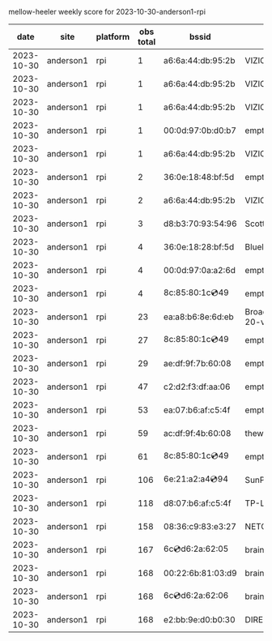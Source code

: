 mellow-heeler weekly score for 2023-10-30-anderson1-rpi

|date|site|platform|obs total|bssid|ssid|
|--|--|--|--|--|--|
|2023-10-30|anderson1|rpi|1|a6:6a:44:db:95:2b|VIZIOCastAudio7092|
|2023-10-30|anderson1|rpi|1|a6:6a:44:db:95:2b|VIZIOCastAudio2241|
|2023-10-30|anderson1|rpi|1|a6:6a:44:db:95:2b|VIZIOCastAudio8963|
|2023-10-30|anderson1|rpi|1|00:0d:97:0b:d0:b7|empty_ssid|
|2023-10-30|anderson1|rpi|1|a6:6a:44:db:95:2b|VIZIOCastAudio1440|
|2023-10-30|anderson1|rpi|2|36:0e:18:48:bf:5d|empty_ssid|
|2023-10-30|anderson1|rpi|2|a6:6a:44:db:95:2b|VIZIOCastAudio5861|
|2023-10-30|anderson1|rpi|3|d8:b3:70:93:54:96|Scott WiFi|
|2023-10-30|anderson1|rpi|4|36:0e:18:28:bf:5d|Bluelotus|
|2023-10-30|anderson1|rpi|4|00:0d:97:0a:a2:6d|empty_ssid|
|2023-10-30|anderson1|rpi|4|8c:85:80:1c:cd:49|empty_ssid|
|2023-10-30|anderson1|rpi|23|ea:a8:b6:8e:6d:eb|BroadbandHamnet-20-v3|
|2023-10-30|anderson1|rpi|27|8c:85:80:1c:cd:49|empty_ssid|
|2023-10-30|anderson1|rpi|29|ae:df:9f:7b:60:08|empty_ssid|
|2023-10-30|anderson1|rpi|47|c2:d2:f3:df:aa:06|empty_ssid|
|2023-10-30|anderson1|rpi|53|ea:07:b6:af:c5:4f|empty_ssid|
|2023-10-30|anderson1|rpi|59|ac:df:9f:4b:60:08|theweef|
|2023-10-30|anderson1|rpi|61|8c:85:80:1c:cd:49|empty_ssid|
|2023-10-30|anderson1|rpi|106|6e:21:a2:a4:cd:94|SunPower21450|
|2023-10-30|anderson1|rpi|118|d8:07:b6:af:c5:4f|TP-Link_C54F|
|2023-10-30|anderson1|rpi|158|08:36:c9:83:e3:27|NETGEAR34|
|2023-10-30|anderson1|rpi|167|6c:cd:d6:2a:62:05|braingang2_5GEXT|
|2023-10-30|anderson1|rpi|168|00:22:6b:81:03:d9|braingang2|
|2023-10-30|anderson1|rpi|168|6c:cd:d6:2a:62:06|braingang2_2GEXT|
|2023-10-30|anderson1|rpi|168|e2:bb:9e:d0:b0:30|DIRECT-9ED03030|
